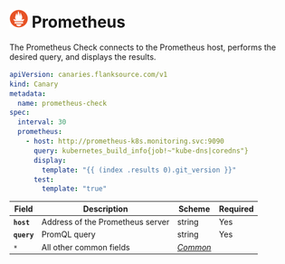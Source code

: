 # <img src='https://raw.githubusercontent.com/flanksource/flanksource-ui/main/src/icons/prometheus.svg' style='height: 32px'/> Prometheus

The Prometheus Check connects to the Prometheus host, performs the desired query, and displays the results.

```yaml
apiVersion: canaries.flanksource.com/v1
kind: Canary
metadata:
  name: prometheus-check
spec:
  interval: 30
  prometheus:
    - host: http://prometheus-k8s.monitoring.svc:9090
      query: kubernetes_build_info{job!~"kube-dns|coredns"}
      display:
        template: "{{ (index .results 0).git_version }}"
      test:
        template: "true"

```

| Field | Description | Scheme | Required |
| ----- | ----------- | ------ | -------- |
| **`host`** | Address of the Prometheus server | string | Yes |
| **`query`** | PromQL query | string | Yes |
| `*`         | All other common fields | [*Common*](../common) |  |
